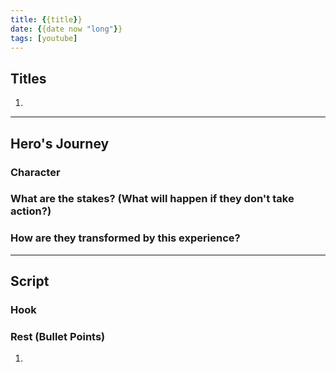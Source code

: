 ```yaml
---
title: {{title}}
date: {{date now "long"}}
tags: [youtube]
---
```

## Titles

1.

---
## Hero's Journey

### Character

### What are the stakes? (What will happen if they don't take action?)

### How are they transformed by this experience?

---
## Script

### Hook

### Rest (Bullet Points)

1.

